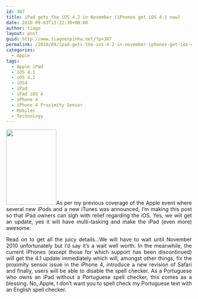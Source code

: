 ```yaml
---
id: 387
title: iPad gets the iOS 4.2 in November (iPhones get iOS 4.1 now)
date: 2010-09-03T13:22:30+00:00
author: tiago
layout: post
guid: http://www.tiagoespinha.net/?p=387
permalink: /2010/09/ipad-gets-the-ios-4-2-in-november-iphones-get-ios-4-1-now/
categories:
  - Apple
tags:
  - Apple iPad
  - iOS 4.1
  - iOS 4.2
  - iOS4
  - iPad
  - iPad iOS 4
  - iPhone 4
  - iPhone 4 Proximity Sensor
  - Mobiles
  - Technology
---
```

<p style="text-align: justify;">
  <a href="https://www.tiagoespinha.net/wp-content/uploads/2010/09/IOS_4.0.2_on_the_iPhone_4.png" rel="lightbox[387]" title="IOS_4.0.2_on_the_iPhone_4"><img class="alignright size-full wp-image-388" title="IOS_4.0.2_on_the_iPhone_4" src="https://www.tiagoespinha.net/wp-content/uploads/2010/09/IOS_4.0.2_on_the_iPhone_4.png" alt="" width="136" height="204" /></a>As per my previous coverage of the Apple event where several new iPods and a new iTunes was announced, I&#8217;m making this post so that iPad owners can sigh with relief regarding the iOS. Yes, we will get an update, yes it will have multi-tasking and make the iPad (even more) awesome.
</p>

<p style="text-align: justify;">
  Read on to get all the juicy details&#8230;<!--more-->We will have to wait until November 2010 unfortunately but I&#8217;d say it&#8217;s a wait well worth. In the meanwhile, the current iPhones (except those for which support has been discontinued) will get the 4.1 update immediately which will, amongst other things, fix the proximity sensor issue in the iPhone 4, introduce a new revision of Safari and finally, users will be able to disable the spell checker. As a Portuguese who owns an iPad without a Portuguese spell checker, this comes as a blessing. No, Apple, I don&#8217;t want you to spell check my Portuguese text with an English spell checker.
</p>